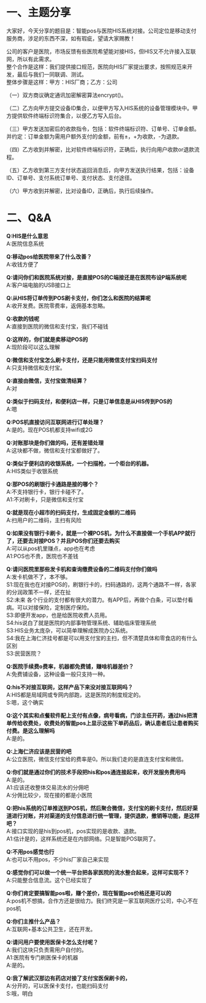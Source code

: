 # 一、主题分享
大家好，今天分享的题目是：智能pos与医院HIS系统对接。公司定位是移动支付服务商，涉足的东西不深，如有瑕疵，望请大家赐教！  

公司的客户是医院，市场反馈有些医院希望能对接HIS，但HIS又不允许接入互联网，所以有此需求。  
整个合作是这样：我们提供接口规范，医院向HIS厂家提出要求，按照规范来开发，最后与我们一同联调、测试。  
整体步骤是这样：甲方：HIS厂商；乙方：公司

（一）双方商议确定通讯加密解密算法encrypt()。  

（二）乙方向甲方提交设备ID集合，以便甲方写入HIS系统的设备管理模块中。甲方提供软件终端标识符集合，以便乙方写入后台。  

（三）甲方发送加密后的收款指令，包括：软件终端标识符、订单号、订单金额。并约定：订单金额为需用户额外支付的金额，前有±，+为收款，-为退款。  

（四）乙方收到并解密，比对软件终端标识符，正确后，执行向用户收款or退款流程。  

（五）乙方收到第三方支付状态返回消息后，向甲方发送执行结果，包括：设备ID、订单号、支付系统订单号、支付状态、支付途径。  

（六）甲方收到并解密，比对设备ID，正确后，执行后续操作。  

# 二、Q&A
**Q:HIS是什么意思**  
A:医院信息系统  

**Q:移动pos给医院带来了什么改善？**  
A:收钱方便了

**Q:请问你们和医院系统对接，是直接POS的C端接还是在医院布设P端系统呢**  
A:客户端电脑的USB接口上

**Q:从HIS将订单传到POS刷卡支付，你们怎么和医院的结算呢**  
A:收开发费。医院零费率，返佣基本忽略。

**Q:收款的钱呢**  
A:直接到医院的微信和支付宝，我们不碰钱

**Q:这样的，你们就是卖移动POS的**  
A:现阶段可以这么理解

**Q:微信和支付宝怎么刷卡支付，还是只能用微信支付宝扫码支付**  
A:只支持微信和支付宝。

**Q:直接由微信，支付宝做清结算？**  
A:对

**Q:类似于扫码支付，和便利店一样，只是订单信息是从HIS传到POS的**  
A:嗯

**Q:POS机直接访问互联网进行订单处理？**  
A:是的。现在POS机都支持wifi或2G

**Q:对账那块是你们做的吗，还有差错处理**  
A:这块都不做，微信和支付宝都做好了。

**Q:类似于便利店的收银系统，一个扫描枪，一个柜台的机器。**  
A:HIS类似于收银系统

**Q:那POS的刷银行卡通路是接的哪个？**  
A:不支持银行卡，银行卡碰不了。  
A1:不对刷卡，只是微信和支付宝

**Q:就是现在小超市的扫码支付，生成固定金额的二维码**  
A:扫用户的二维码，主扫有风险

**Q:如果没有银行卡刷卡，就是一个裸POS机，为什么不直接做一个手机APP就行了，还要去对接POS？并且POS你们还要去购买**  
A:可以从pos机里赚点，app也在考虑  
A1:POS也不贵，医院也不差钱

**Q:请问医院里那些发卡机和查询缴费设备的二维码支付你们做吗**  
A:发卡机做不了，本不够。  
S1:现在我也在对接POS的，刷银行卡的，扫码通路的，这两个通路不一样，各家的分润政策不一样，还在扯  
S2:未来 各个行业的支付都有很大的潜力。有APP后，再做个白条，可以垫付看病。可以对接保险，定制医疗保险。  
S3:即便开发app，也是给医院收费人员用。  
S4:his说白了就是医院的内部事物管理系统、辅助临床管理系统  
S3:HIS业务太庞杂，可以简单理解成医院办公系统。  
S4:我在上海仁济挂号都是可以用支付宝的主扫，但不清楚具体和零食店的有什么区别  
S3:民营医院？

**Q:医院手续费o费率，机器都免费铺，赚啥机器差价？**  
A:免费铺设备，这种设备一般只支持一种。

**Q:his不对接互联网，这样产品下来没对接互联网吗？**  
A:HIS都是局域网或专网内部跑，这是医院的制度规定的。  
S:嗯，这个确实

**Q:这个其实和点餐软件配上支付有点像，病号看病，门诊主任开药，通过his把清单传给收费处，收费处的智能pos上显示这些下单药品后，确认患者后让患者购买付费。是这么理解吗**  
A:是的。

**Q:上海仁济应该是民营的吧**  
A:公立医院，微信支付宝给的费率是0。所以我们走的是直连支付宝和微信。

**Q:你们就是通过你们的技术手段把his和pos通连接起来，收开发服务费用吗**  
A:是的。  
A1:应该还收整体交易流水的分佣吧  
A:分佣比较少，现在接的都是小医院

**Q:把his系统的订单推送到POS机，然后聚合微信，支付宝的刷卡支付，然后好渠道进行对账，并对渠道的支付信息进行统一管理，提供退款，撤销等功能，是这样吧？**  
A:接口实现的是his到pos机，pos实现的是收款、退款。  
A1:估计是的，这样系统还是在内部网络。只是智能POS联网了。

**Q:不用pos感觉也行**  
A:也可以不用pos，不少his厂家自己来实现

**Q:感觉你们可以做一个统一平台把各家医院的流水整合起来，这样可实现不？**  
A:只能整合信息流。这个已经实现了

**Q:你们肯定要搞智能pos啦，赚个差价，现在智能pos价格还是可以的**  
A:pos机不想搞，合作方还是很给力。我们终究是一家互联网医疗公司，中心不在pos机

**Q:你们主推什么产品？**  
A:互联网+基本公共卫生，还在开发。

**Q:请问用户要使用医保卡怎么支付呢？**  
A:我们这块只负责需用户自付的。  
A1:医院有专门刷医保卡的机器  
A:是的。  

**Q:我了解武汉那边有药店对接了支付宝医保刷卡的，**  
A:分开的，可以医保卡支付，也能扫码支付  
S:哦，明白